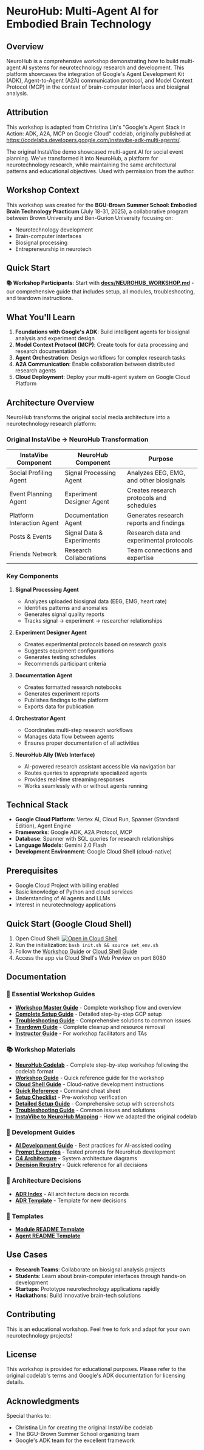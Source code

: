 # NeuroHub: Multi-Agent AI for Embodied Brain Technology

## Overview

NeuroHub is a comprehensive workshop demonstrating how to build multi-agent AI systems for neurotechnology research and development. This platform showcases the integration of Google's Agent Development Kit (ADK), Agent-to-Agent (A2A) communication protocol, and Model Context Protocol (MCP) in the context of brain-computer interfaces and biosignal analysis.

## Attribution

This workshop is adapted from Christina Lin's "Google's Agent Stack in Action: ADK, A2A, MCP on Google Cloud" codelab, originally published at https://codelabs.developers.google.com/instavibe-adk-multi-agents/. 

The original InstaVibe demo showcased multi-agent AI for social event planning. We've transformed it into NeuroHub, a platform for neurotechnology research, while maintaining the same architectural patterns and educational objectives. Used with permission from the author.

## Workshop Context

This workshop was created for the **BGU-Brown Summer School: Embodied Brain Technology Practicum** (July 18-31, 2025), a collaborative program between Brown University and Ben-Gurion University focusing on:
- Neurotechnology development
- Brain-computer interfaces
- Biosignal processing
- Entrepreneurship in neurotech

## Quick Start

**📚 Workshop Participants**: Start with [**docs/NEUROHUB_WORKSHOP.md**](docs/NEUROHUB_WORKSHOP.md) - our comprehensive guide that includes setup, all modules, troubleshooting, and teardown instructions.

## What You'll Learn

1. **Foundations with Google's ADK**: Build intelligent agents for biosignal analysis and experiment design
2. **Model Context Protocol (MCP)**: Create tools for data processing and research documentation
3. **Agent Orchestration**: Design workflows for complex research tasks
4. **A2A Communication**: Enable collaboration between distributed research agents
5. **Cloud Deployment**: Deploy your multi-agent system on Google Cloud Platform

## Architecture Overview

NeuroHub transforms the original social media architecture into a neurotechnology research platform:

### Original InstaVibe → NeuroHub Transformation

| InstaVibe Component | NeuroHub Component | Purpose |
|---------------------|-------------------|----------|
| Social Profiling Agent | Signal Processing Agent | Analyzes EEG, EMG, and other biosignals |
| Event Planning Agent | Experiment Designer Agent | Creates research protocols and schedules |
| Platform Interaction Agent | Documentation Agent | Generates research reports and findings |
| Posts & Events | Signal Data & Experiments | Research data and experimental protocols |
| Friends Network | Research Collaborations | Team connections and expertise |

### Key Components

1. **Signal Processing Agent**
   - Analyzes uploaded biosignal data (EEG, EMG, heart rate)
   - Identifies patterns and anomalies
   - Generates signal quality reports
   - Tracks signal → experiment → researcher relationships

2. **Experiment Designer Agent**
   - Creates experimental protocols based on research goals
   - Suggests equipment configurations
   - Generates testing schedules
   - Recommends participant criteria

3. **Documentation Agent**
   - Creates formatted research notebooks
   - Generates experiment reports
   - Publishes findings to the platform
   - Exports data for publication

4. **Orchestrator Agent**
   - Coordinates multi-step research workflows
   - Manages data flow between agents
   - Ensures proper documentation of all activities

5. **NeuroHub Ally (Web Interface)**
   - AI-powered research assistant accessible via navigation bar
   - Routes queries to appropriate specialized agents
   - Provides real-time streaming responses
   - Works seamlessly with or without agents running

## Technical Stack

- **Google Cloud Platform**: Vertex AI, Cloud Run, Spanner (Standard Edition), Agent Engine
- **Frameworks**: Google ADK, A2A Protocol, MCP
- **Database**: Spanner with SQL queries for research relationships
- **Language Models**: Gemini 2.0 Flash
- **Development Environment**: Google Cloud Shell (cloud-native)

## Prerequisites

- Google Cloud Project with billing enabled
- Basic knowledge of Python and cloud services
- Understanding of AI agents and LLMs
- Interest in neurotechnology applications

## Quick Start (Google Cloud Shell)

1. Open Cloud Shell: [![Open in Cloud Shell](https://gstatic.com/cloudssh/images/open-btn.svg)](https://console.cloud.google.com/cloudshell/open?git_repo=https://github.com/GDG-PVD/neurohub-workshop&page=editor&open_in_editor=README.md)
2. Run the initialization: `bash init.sh && source set_env.sh`
3. Follow the [Workshop Guide](docs/WORKSHOP_GUIDE.md) or [Cloud Shell Guide](docs/CLOUD_SHELL_GUIDE.md)
4. Access the app via Cloud Shell's Web Preview on port 8080

## Documentation

### 🎯 Essential Workshop Guides
- [**Workshop Master Guide**](docs/WORKSHOP_MASTER_GUIDE.md) - Complete workshop flow and overview
- [**Complete Setup Guide**](docs/WORKSHOP_COMPLETE_SETUP_GUIDE.md) - Detailed step-by-step GCP setup
- [**Troubleshooting Guide**](docs/WORKSHOP_TROUBLESHOOTING_GUIDE.md) - Comprehensive solutions to common issues
- [**Teardown Guide**](docs/WORKSHOP_TEARDOWN_GUIDE.md) - Complete cleanup and resource removal
- [**Instructor Guide**](docs/WORKSHOP_INSTRUCTOR_GUIDE.md) - For workshop facilitators and TAs

### 📚 Workshop Materials
- [**NeuroHub Codelab**](docs/NEUROHUB_CODELAB.md) - Complete step-by-step workshop following the codelab format
- [**Workshop Guide**](docs/WORKSHOP_GUIDE.md) - Quick reference guide for the workshop
- [**Cloud Shell Guide**](docs/CLOUD_SHELL_GUIDE.md) - Cloud-native development instructions
- [**Quick Reference**](docs/QUICK_REFERENCE.md) - Command cheat sheet
- [**Setup Checklist**](docs/SETUP_CHECKLIST.md) - Pre-workshop verification
- [**Detailed Setup Guide**](docs/DETAILED_SETUP_GUIDE.md) - Comprehensive setup with screenshots
- [**Troubleshooting Guide**](docs/TROUBLESHOOTING.md) - Common issues and solutions
- [**InstaVibe to NeuroHub Mapping**](docs/INSTAVIBE_TO_NEUROHUB_MAPPING.md) - How we adapted the original codelab

### 🤖 Development Guides
- [**AI Development Guide**](docs/AI_DEVELOPMENT_GUIDE.md) - Best practices for AI-assisted coding
- [**Prompt Examples**](docs/prompt-examples.md) - Tested prompts for NeuroHub development
- [**C4 Architecture**](C4_ARCHITECTURE.md) - System architecture diagrams
- [**Decision Registry**](DECISION_REGISTRY.md) - Quick reference for all decisions

### 📐 Architecture Decisions
- [**ADR Index**](docs/adr/index.md) - All architecture decision records
- [**ADR Template**](docs/adr/template.md) - Template for new decisions

### 📝 Templates
- [**Module README Template**](docs/templates/module-readme.md)
- [**Agent README Template**](docs/templates/agent-readme.md)

## Use Cases

- **Research Teams**: Collaborate on biosignal analysis projects
- **Students**: Learn about brain-computer interfaces through hands-on development
- **Startups**: Prototype neurotechnology applications rapidly
- **Hackathons**: Build innovative brain-tech solutions

## Contributing

This is an educational workshop. Feel free to fork and adapt for your own neurotechnology projects!

## License

This workshop is provided for educational purposes. Please refer to the original codelab's terms and Google's ADK documentation for licensing details.

## Acknowledgments

Special thanks to:
- Christina Lin for creating the original InstaVibe codelab
- The BGU-Brown Summer School organizing team
- Google's ADK team for the excellent framework